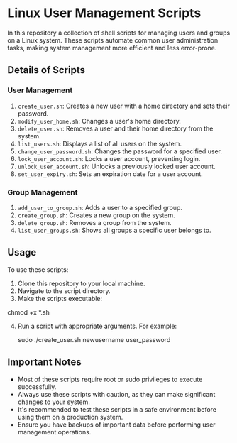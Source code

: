 # Linux User Management Scripts

In this repository a collection of shell scripts for managing users and groups on a Linux system. These scripts automate common user administration tasks, making system management more efficient and less error-prone.

## Details of Scripts

### User Management
1. `create_user.sh`: Creates a new user with a home directory and sets their password.
2. `modify_user_home.sh`: Changes a user's home directory.
3. `delete_user.sh`: Removes a user and their home directory from the system.
4. `list_users.sh`: Displays a list of all users on the system.
5. `change_user_password.sh`: Changes the password for a specified user.
6. `lock_user_account.sh`: Locks a user account, preventing login.
7. `unlock_user_account.sh`: Unlocks a previously locked user account.
8. `set_user_expiry.sh`: Sets an expiration date for a user account.

### Group Management
1. `add_user_to_group.sh`: Adds a user to a specified group.
2. `create_group.sh`: Creates a new group on the system.
3. `delete_group.sh`: Removes a group from the system.
4. `list_user_groups.sh`: Shows all groups a specific user belongs to.

## Usage

To use these scripts:

1. Clone this repository to your local machine.
2. Navigate to the script directory.
3. Make the scripts executable:

 chmod +x *.sh


4. Run a script with appropriate arguments. For example:


    sudo ./create_user.sh newusername user_password

## Important Notes

- Most of these scripts require root or sudo privileges to execute successfully.
- Always use these scripts with caution, as they can make significant changes to your system.
- It's recommended to test these scripts in a safe environment before using them on a production system.
- Ensure you have backups of important data before performing user management operations.

